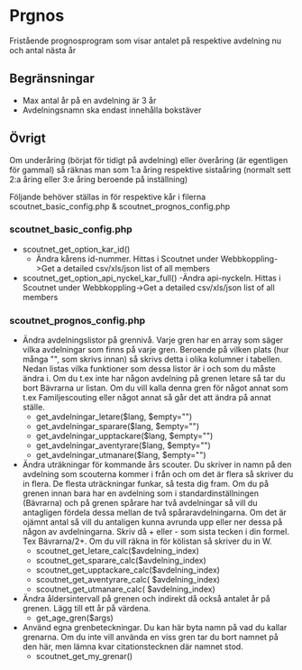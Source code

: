 # Prgnos
Fristående prognosprogram som visar antalet på respektive avdelning nu och antal nästa år

## Begränsningar
- Max antal år på en avdelning är 3 år
- Avdelningsnamn ska endast innehålla bokstäver

## Övrigt
Om underåring (börjat för tidigt på avdelning) eller överåring (är egentligen för gammal) så räknas man som 1:a åring respektive sistaåring (normalt sett 2:a åring eller 3:e åring beroende på inställning)

Följande behöver ställas in för respektive kår i filerna scoutnet_basic_config.php & scoutnet_prognos_config.php
### scoutnet_basic_config.php
- scoutnet_get_option_kar_id()
  - Ändra kårens id-nummer. Hittas i Scoutnet under Webbkoppling->Get a detailed csv/xls/json list of all members
- scoutnet_get_option_api_nyckel_kar_full()
  -Ändra api-nyckeln. Hittas i Scoutnet under Webbkoppling->Get a detailed csv/xls/json list of all members
### scoutnet_prognos_config.php
- Ändra avdelningslistor på grennivå. Varje gren har en array som säger vilka avdelningar som finns på varje gren. Beroende på vilken plats (hur många "", som skrivs innan) så skrivs detta i olika kolumner i tabellen. Nedan listas vilka funktioner som dessa listor är i och som du måste ändra i. Om du t.ex inte har någon avdelning på grenen letare så tar du bort Bävrarna ur listan. Om du vill kalla denna gren för något annat som t.ex Familjescouting eller något annat så går det att ändra på annat ställe.
  - get_avdelningar_letare($lang, $empty="")
  - get_avdelningar_sparare($lang, $empty="")
  - get_avdelningar_upptackare($lang, $empty="")
  - get_avdelningar_aventyrare($lang, $empty="")
  - get_avdelningar_utmanare($lang, $empty="")
- Ändra uträkningar för kommande års scouter. Du skriver in namn på den avdelning som scouterna kommer i från och om det är flera så skriver du in flera. De flesta uträckningar funkar, så testa dig fram. Om du på grenen innan bara har en avdelning som i standardinställningen (Bävrarna) och på grenen spårare har två avdelningar så vill du antagligen fördela dessa mellan de två spåraravdelningarna. Om det är ojämnt antal så vill du antaligen kunna avrunda upp eller ner dessa på någon av avdelningarna. Skriv då + eller - som sista tecken i din formel. Tex Bävrarna/2+. Om du vill räkna in för kölistan så skriver du in W.
  - scoutnet_get_letare_calc($avdelning_index)
  - scoutnet_get_sparare_calc($avdelning_index)
  - scoutnet_get_upptackare_calc($avdelning_index)
  - scoutnet_get_aventyrare_calc( $avdelning_index)
  - scoutnet_get_utmanare_calc( $avdelning_index)
- Ändra åldersintervall på grenen och indirekt då också antalet år på grenen. Lägg till ett år på värdena.
  - get_age_gren($args)
- Använd egna grenbeteckningar. Du kan här byta namn på vad du kallar grenarna. Om du inte vill använda en viss gren tar du bort namnet på den här, men lämna kvar citationstecknen där namnet stod.
  - scoutnet_get_my_grenar()
